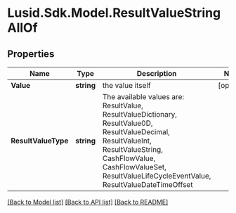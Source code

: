 # Lusid.Sdk.Model.ResultValueStringAllOf

## Properties

Name | Type | Description | Notes
------------ | ------------- | ------------- | -------------
**Value** | **string** | the value itself | [optional] 
**ResultValueType** | **string** | The available values are: ResultValue, ResultValueDictionary, ResultValue0D, ResultValueDecimal, ResultValueInt, ResultValueString, CashFlowValue, CashFlowValueSet, ResultValueLifeCycleEventValue, ResultValueDateTimeOffset | 

[[Back to Model list]](../README.md#documentation-for-models) [[Back to API list]](../README.md#documentation-for-api-endpoints) [[Back to README]](../README.md)

